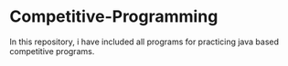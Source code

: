 # Competitive-Programming
In this repository, i have included all programs for practicing java based competitive programs. 
